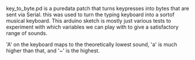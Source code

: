 key_to_byte.pd is a puredata patch that turns keypresses into bytes that are sent via Serial. this was used to turn the typing keyboard into a sortof musical keyboard. This arduino sketch is mostly just various tests to experiment with which variables we can play with to give a satisfactory range of sounds.

'A' on the keyboard maps to the theoretically lowest sound, 'a' is much higher than that, and '~' is the highest.
